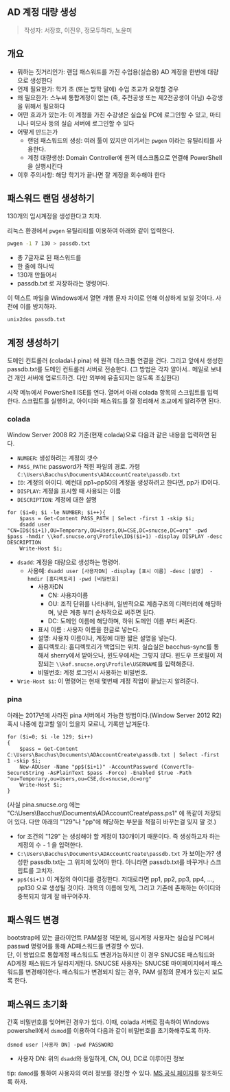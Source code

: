 AD 계정 대량 생성
---
> 작성자: 서장호, 이진우, 정모두하리, 노윤미

## 개요

* 뭐하는 짓거리인가: 랜덤 패스워드를 가진 수업용(실습용) AD 계정을 한번에 대량으로 생성한다
* 언제 필요한가: 학기 초 (또는 방학 말에) 수업 조교가 요청할 경우
* 왜 필요한가: 스누씨 통합계정이 없는 (즉, 주전공생 또는 제2전공생이 아님) 수강생을 위해서 필요하다
* 어떤 효과가 있는가: 이 계정을 가진 수강생은 실습실 PC에 로그인할 수 있고, 마티니나 미모사 등의 실습 서버에 로그인할 수 있다
* 어떻게 만드는가
    * 랜덤 패스워드의 생성: 여러 툴이 있지만 여기서는 `pwgen` 이라는 유틸리티를 사용한다.
    * 계정 대량생성: Domain Controller에 원격 데스크톱으로 연결해 PowerShell을 실행시킨다
* 이후 주의사항: 해당 학기가 끝나면 잘 계정을 회수해야 한다

## 패스워드 랜덤 생성하기

130개의 임시계정을 생성한다고 치자.

리눅스 환경에서 `pwgen` 유틸리티를 이용하여 아래와 같이 입력한다.

```bash
pwgen -1 7 130 > passdb.txt
```

* 총 7글자로 된 패스워드를
* 한 줄에 하나씩
* 130개 만들어서
* passdb.txt 로 저장하라는 명령어다.

이 텍스트 파일을 Windows에서 열면 개행 문자 차이로 인해 이상하게 보일 것이다. 사전에 이를 방지하자.

```bash
unix2dos passdb.txt
```

## 계정 생성하기

도메인 컨트롤러 (colada나 pina) 에 원격 데스크톱 연결을 건다. 그리고 앞에서 생성한 passdb.txt를 도메인 컨트롤러 서버로 전송한다. (그 방법은 각자 알아서.. 메일로 보내건 개인 서버에 업로드하건. 다만 외부에 유출되지는 않도록 조심한다)

시작 메뉴에서 PowerShell ISE를 연다. 
열어서 아래 colada 항목의 스크립트를 입력한다.
스크립트를 실행하고, 아이디와 패스워드를 잘 정리해서 조교에게 알려주면 된다.

### colada
Window Server 2008 R2 기준(현재 colada)으로 다음과 같은 내용을 입력하면 된다.

* `NUMBER`: 생성하려는 계정의 갯수
* `PASS_PATH`: password가 적힌 파일의 경로. 가령 `C:\Users\Bacchus\Documents\ADAccountCreate\passdb.txt`
* `ID`: 계정의 아이디. 예컨대 pp1~pp50의 계정을 생성하려고 한다면, pp가 ID이다.
* `DISPLAY`: 계정을 표시할 때 사용되는 이름
* `DESCRIPTION`: 계정에 대한 설명

```
for ($i=0; $i -le NUMBER; $i++){
    $pass = Get-Content PASS_PATH | Select -first 1 -skip $i;
    dsadd user "CN=ID$($i+1),OU=Temporary,OU=Users,OU=CSE,DC=snucse,DC=org" -pwd $pass -hmdir \\kof.snucse.org\Profile\ID$($i+1) -display DISPLAY -desc DESCRIPTION
    Write-Host $i;
```

* `dsadd`: 계정을 대량으로 생성하는 명령어.
    * 사용예: `dsadd user [사용자DN] -display [표시 이름] -desc [설명]  -hmdir [홈디렉토리] -pwd [비밀번호]`
        * 사용자DN
            * CN: 사용자이름
            * OU: 조직 단위를 나타내며, 일반적으로 계층구조의 디렉터리에 해당하며, 낮은 계층 부터 순차적으로 써주면 된다.
            * DC: 도메인 이름에 해당하며, 하위 도메인 이름 부터 써준다.
        * 표시 이름 : 사용자 이름을 한글로 넣는다.
        * 설명: 사용자 이름이나, 계정에 대한 짧은 설명을 넣는다.
        * 홈디렉토리: 홈디렉토리가 백업되는 위치.
        실습실은 bacchus-sync를 통해서 sherry에서 받아오나, 윈도우에서는 그렇지 않다.
        윈도우 프로필이 저장되는 `\\kof.snucse.org\Profile\USERNAME`를 입력해준다.
        * 비밀번호: 계정 로그인시 사용하는 비밀번호.
* `Wrie-Host $i`: 이 명령어는 현재 몇번째 계정 작업이 끝났는지 알려준다.

### pina

아래는 2017년에 사라진 pina 서버에서 가능한 방법이다.(Window Server 2012 R2)
혹시 나중에 참고할 일이 있을지 모르니, 기록만 남겨둔다.


```
for ($i=0; $i -le 129; $i++)
{
    $pass = Get-Content C:\Users\Bacchus\Documents\ADAccountCreate\passdb.txt | Select -first 1 -skip $i;
    New-ADUser -Name "pp$($i+1)" -AccountPassword (ConvertTo-SecureString -AsPlainText $pass -Force) -Enabled $true -Path "ou=Temporary,ou=Users,ou=CSE,dc=snucse,dc=org"
    Write-Host $i;
}
```

(사실 pina.snucse.org 에는 "C:\Users\Bacchus\Documents\ADAccountCreate\pass.ps1" 에 똑같이 저장되어 있다. 다만 아래의 "129"나 "pp"에 해당하는 부분을 적절히 바꾸는걸 잊지 말 것.)

* for 조건의 "129" 는 생성해야 할 계정이 130개이기 때문이다. 즉 생성하고자 하는 계정의 수 - 1 을 입력한다.
* `C:\Users\Bacchus\Documents\ADAccountCreate\passdb.txt` 가 보이는가? 생성한 passdb.txt는 그 위치에 있어야 한다. 아니라면 passdb.txt를 바꾸거나 스크립트를 고치자.
* `pp$($i+1)` 이 계정의 아이디를 결정한다. 저대로라면 pp1, pp2, pp3, pp4, ..., pp130 으로 생성될 것이다. 과목의 이름에 맞게, 그리고 기존에 존재하는 아이디와 중복되지 않게 잘 바꾸어주자.


## 패스워드 변경

bootstrap에 있는 클라이언트 PAM설정 덕분에, 임시계정 사용자는 실습실 PC에서 passwd 명령어를 통해 AD패스워드를 변경할 수 있다.<br>
단, 이 방법으로 통합계정 패스워드도 변경가능하지만 이 경우 SNUCSE 패스워드와 AD계정 패스워드가 달라지게된다. SNUCSE 사용자는 SNUCSE 마이페이지에서 패스워드를 변경해야한다.
패스워드가 변경되지 않는 경우, PAM 설정의 문제가 있는지 보도록 한다.

## 패스워드 초기화

간혹 비밀번호를 잊어버린 경우가 있다.
이때, colada 서버로 접속하여 Windows powershell에서 `dsmod`를 이용하여 다음과 같이 비밀번호를 초기화해주도록 하자.

```
dsmod user [사용자 DN] -pwd PASSWORD
```

* 사용자 DN: 위의 `dsadd`와 동일하게, CN, OU, DC로 이루어진 정보

tip: `damod`를 통하여 사용자의 여러 정보를 갱신할 수 있다. [MS 공식 페이지](https://technet.microsoft.com/en-us/library/cc732954(v=ws.11).aspx)를 참조하도록 하자.
